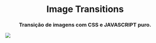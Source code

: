<h1 align="center">Image Transitions</h1>
<h3 align="center">Transição de imagens com <strong>CSS</strong> e <strong>JAVASCRIPT</strong> puro.</h3>
<img src="https://github.com/alexandredev3/image-transitions/blob/master/2020-05-09%2014-33-02.gif"/>
